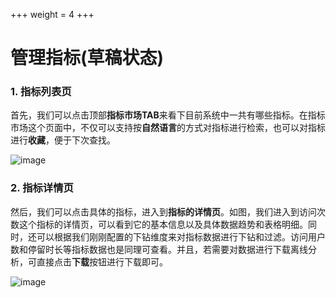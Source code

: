 +++
weight = 4
+++

# 管理指标(草稿状态)

### **1. 指标列表页**
首先，我们可以点击顶部**指标市场TAB**来看下目前系统中一共有哪些指标。在指标市场这个页面中，不仅可以支持按**自然语言**的方式对指标进行检索，也可以对指标进行**收藏**，便于下次查找。

![image](https://github.com/supersonicbi/supersonic-website/assets/168408457/24eea209-462d-4b45-bfc6-4cb3527fd81a)

### **2. 指标详情页**
然后，我们可以点击具体的指标，进入到**指标的详情页**。如图，我们进入到访问次数这个指标的详情页，可以看到它的基本信息以及具体数据趋势和表格明细。同时，还可以根据我们刚刚配置的下钻维度来对指标数据进行下钻和过滤。访问用户数和停留时长等指标数据也是同理可查看。并且，若需要对数据进行下载离线分析，可直接点击**下载**按钮进行下载即可。

![image](https://github.com/supersonicbi/supersonic-website/assets/168408457/e507db8c-4ab4-4531-8dbe-4d9a1aa77572)
